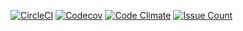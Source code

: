 [![CircleCI](https://img.shields.io/circleci/project/github/fernandobrito/assignment-fit-text.svg)](https://circleci.com/gh/fernandobrito/assignment-fit-text)
[![Codecov](https://img.shields.io/codecov/c/github/fernandobrito/assignment-fit-text.svg)](https://codecov.io/gh/fernandobrito/assignment-fit-text)
[![Code Climate](https://codeclimate.com/github/fernandobrito/assignment-fit-text/badges/gpa.svg)](https://codeclimate.com/github/fernandobrito/assignment-fit-text)
[![Issue Count](https://codeclimate.com/github/fernandobrito/assignment-fit-text/badges/issue_count.svg)](https://codeclimate.com/github/fernandobrito/assignment-fit-text)
